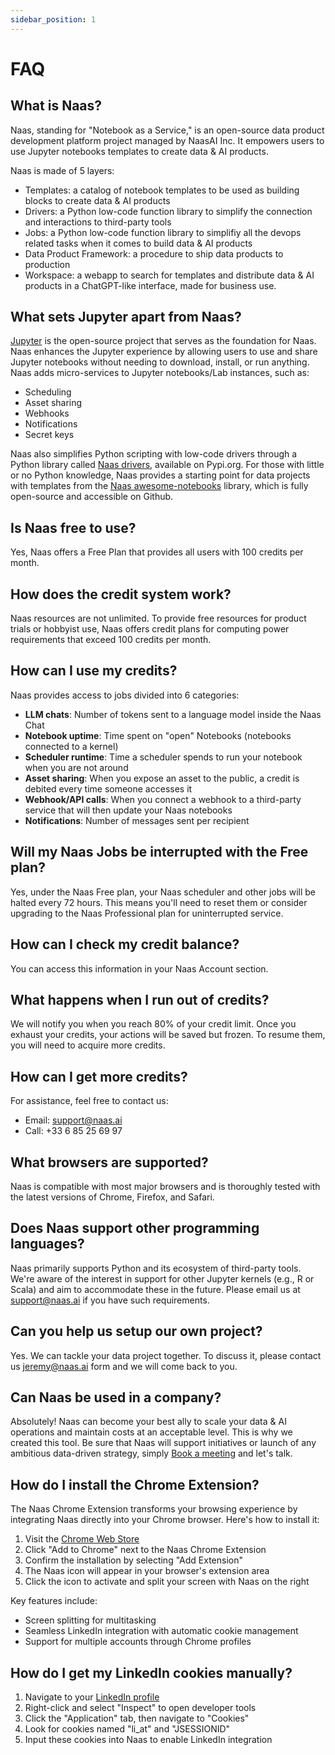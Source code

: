 ```yaml
---
sidebar_position: 1
---
```


# FAQ

## What is Naas?
Naas, standing for "Notebook as a Service," is an open-source data product development platform project managed by NaasAI Inc. It empowers users to use Jupyter notebooks templates to create data & AI products. 

Naas is made of 5 layers: 
- Templates: a catalog of notebook templates to be used as building blocks to create data & AI products
- Drivers: a Python low-code function library to simplify the connection and interactions to third-party tools
- Jobs: a Python low-code function library to simplifiy all the devops related tasks when it comes to build data & AI products
- Data Product Framework: a procedure to ship data products to production 
- Workspace: a webapp to search for templates and distribute data & AI products in a ChatGPT-like interface, made for business use.

## What sets Jupyter apart from Naas?
[Jupyter](https://jupyter.org/) is the open-source project that serves as the foundation for Naas. Naas enhances the Jupyter experience by allowing users to use and share Jupyter notebooks without needing to download, install, or run anything. Naas adds micro-services to Jupyter notebooks/Lab instances, such as:

- Scheduling
- Asset sharing
- Webhooks
- Notifications
- Secret keys

Naas also simplifies Python scripting with low-code drivers through a Python library called [Naas drivers](https://pypi.org/project/naas-drivers/), available on Pypi.org. For those with little or no Python knowledge, Naas provides a starting point for data projects with templates from the [Naas awesome-notebooks](https://github.com/jupyter-naas/awesome-notebooks) library, which is fully open-source and accessible on Github.

## Is Naas free to use?
Yes, Naas offers a Free Plan that provides all users with 100 credits per month.

## How does the credit system work?
Naas resources are not unlimited. To provide free resources for product trials or hobbyist use, Naas offers credit plans for computing power requirements that exceed 100 credits per month.

## How can I use my credits?
Naas provides access to jobs divided into 6 categories:

- **LLM chats**: Number of tokens sent to a language model inside the Naas Chat
- **Notebook uptime**: Time spent on "open" Notebooks (notebooks connected to a kernel)
- **Scheduler runtime**: Time a scheduler spends to run your notebook when you are not around
- **Asset sharing**: When you expose an asset to the public, a credit is debited every time someone accesses it
- **Webhook/API calls**: When you connect a webhook to a third-party service that will then update your Naas notebooks
- **Notifications**: Number of messages sent per recipient

## Will my Naas Jobs be interrupted with the Free plan?
Yes, under the Naas Free plan, your Naas scheduler and other jobs will be halted every 72 hours. This means you'll need to reset them or consider upgrading to the Naas Professional plan for uninterrupted service.

## How can I check my credit balance?
You can access this information in your Naas Account section.

## What happens when I run out of credits?
We will notify you when you reach 80% of your credit limit. Once you exhaust your credits, your actions will be saved but frozen. To resume them, you will need to acquire more credits.

## How can I get more credits?
For assistance, feel free to contact us:
- Email: [support@naas.ai](mailto:support@naas.ai)
- Call: +33 6 85 25 69 97

## What browsers are supported?
Naas is compatible with most major browsers and is thoroughly tested with the latest versions of Chrome, Firefox, and Safari.

## Does Naas support other programming languages?
Naas primarily supports Python and its ecosystem of third-party tools. We're aware of the interest in support for other Jupyter kernels (e.g., R or Scala) and aim to accommodate these in the future. Please email us at [support@naas.ai](mailto:support@naas.ai) if you have such requirements.

## Can you help us setup our own project?
Yes. We can tackle your data project together. To discuss it, please contact us jeremy@naas.ai form and we will come back to you.

## Can Naas be used in a company?
Absolutely! Naas can become your best ally to scale your data & AI operations and maintain costs at an acceptable level. This is why we created this tool. Be sure that Naas will support initiatives or launch of any ambitious data-driven strategy, simply [Book a meeting](https://calendly.com/jeremyravenel) and let's talk.

## How do I install the Chrome Extension?
The Naas Chrome Extension transforms your browsing experience by integrating Naas directly into your Chrome browser. Here's how to install it:

1. Visit the [Chrome Web Store](https://chromewebstore.google.com/detail/naasai/cpkgfedlkfiknjpkmhcglmjiefnechpp)
2. Click "Add to Chrome" next to the Naas Chrome Extension
3. Confirm the installation by selecting "Add Extension"
4. The Naas icon will appear in your browser's extension area
5. Click the icon to activate and split your screen with Naas on the right

Key features include:
- Screen splitting for multitasking
- Seamless LinkedIn integration with automatic cookie management
- Support for multiple accounts through Chrome profiles

## How do I get my LinkedIn cookies manually?
1. Navigate to your [LinkedIn profile](https://www.linkedin.com/in/)
2. Right-click and select "Inspect" to open developer tools
3. Click the "Application" tab, then navigate to "Cookies"
4. Look for cookies named "li_at" and "JSESSIONID"
5. Input these cookies into Naas to enable LinkedIn integration
